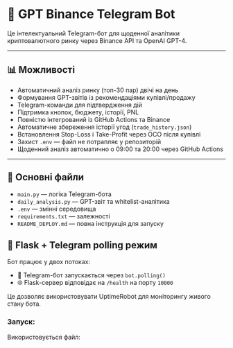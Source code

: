 # 🤖 GPT Binance Telegram Bot

Це інтелектуальний Telegram-бот для щоденної аналітики криптовалютного ринку через Binance API та OpenAI GPT-4.

---

## 📊 Можливості

- Автоматичний аналіз ринку (топ-30 пар) двічі на день
- Формування GPT-звітів із рекомендаціями купівлі/продажу
- Telegram-команди для підтвердження дій
- Підтримка кнопок, бюджету, історії, PNL
- Повністю інтегрований із GitHub Actions та Binance
- Автоматичне збереження історії угод (`trade_history.json`)
- Встановлення Stop-Loss і Take-Profit через OCO після купівлі
- Захист `.env` — файл не потрапляє у репозиторій
- Щоденний аналіз автоматично о 09:00 та 20:00 через GitHub Actions

---

## 📁 Основні файли

- `main.py` — логіка Telegram-бота
- `daily_analysis.py` — GPT-звіт та whitelist-аналітика
- `.env` — змінні середовища
- `requirements.txt` — залежності
- `README_DEPLOY.md` — повна інструкція для запуску

## 🚀 Flask + Telegram polling режим

Бот працює у двох потоках:

- 🤖 Telegram-бот запускається через `bot.polling()`
- 🌐 Flask-сервер відповідає на `/health` на порту `10000`

Це дозволяє використовувати UptimeRobot для моніторингу живого стану бота.

### Запуск:
Використовується файл:

